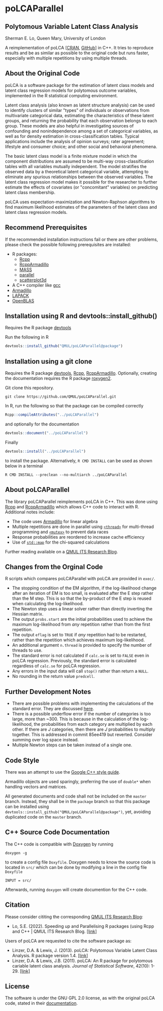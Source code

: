 # poLCAParallel

## Polytomous Variable Latent Class Analysis

Sherman E. Lo, Queen Mary, University of London

A reimplementation of poLCA
\[[CRAN](https://cran.r-project.org/web/packages/poLCA/index.html),
[GitHub](https://github.com/dlinzer/poLCA)\] in C++. It tries to reproduce
results and be as similar as possible to the original code but runs faster,
especially with multiple repetitions by using multiple threads.

## About the Original Code

poLCA is a software package for the estimation of latent class models and latent
class regression models for polytomous outcome variables, implemented in the R
statistical computing environment.

Latent class analysis (also known as latent structure analysis) can be used to
identify clusters of similar "types" of individuals or observations from
multivariate categorical data, estimating the characteristics of these latent
groups, and returning the probability that each observation belongs to each
group. These models are also helpful in investigating sources of confounding and
nonindependence among a set of categorical variables, as well as for density
estimation in cross-classification tables. Typical applications include the
analysis of opinion surveys; rater agreement; lifestyle and consumer choice; and
other social and behavioral phenomena.

The basic latent class model is a finite mixture model in which the component
distributions are assumed to be multi-way cross-classification tables with all
variables mutually independent. The model stratifies the observed data by a
theoretical latent categorical variable, attempting to eliminate any spurious
relationships between the observed variables. The latent class regression model
makes it possible for the researcher to further estimate the effects of
covariates (or "concomitant" variables) on predicting latent class membership.

poLCA uses expectation-maximization and Newton-Raphson algorithms to find
maximum likelihood estimates of the parameters of the latent class and latent
class regression models.

## Recommend Prerequisites

If the recommended installation instructions fail or there are other problems,
please check the possible following prerequisites are installed:

* R packages:
  * [Rcpp](https://cran.r-project.org/web/packages/Rcpp)
  * [RcppArmadillo](https://cran.r-project.org/web/packages/RcppArmadillo)
  * [MASS](https://cran.r-project.org/web/packages/MASS/index.html)
  * [parallel](https://www.rdocumentation.org/packages/parallel/)
  * [scatterplot3d](https://cran.r-project.org/web/packages/scatterplot3d/)
* A C++ compiler like [gcc](https://gcc.gnu.org/)
* [Armadillo](http://arma.sourceforge.net/)
* [LAPACK](http://www.netlib.org/lapack/)
* [OpenBLAS](https://www.openblas.net/)

## Installation using R and devtools::install_github()

Requires the R package
[devtools](https://www.r-project.org/nosvn/pandoc/devtools.html)

Run the following in R

```r
devtools::install_github("QMUL/poLCAParallel@package")
```

## Installation using a git clone

Requires the R package
[devtools](https://www.r-project.org/nosvn/pandoc/devtools.html),
[Rcpp](https://cran.r-project.org/web/packages/Rcpp),
[RcppArmadillo](https://cran.r-project.org/web/packages/RcppArmadillo).
Optionally, creating the documentation requires the R package
[roxygen2](https://cran.r-project.org/web/packages/roxygen2/index.html).

Git clone this repository.

```console
git clone https://github.com/QMUL/poLCAParallel.git
```

In R, run the following so that the package can be compiled correctly

```r
Rcpp::compileAttributes("../poLCAParallel")
```

and optionally for the documentation

```r
devtools::document("../poLCAParallel")
```

Finally

```r
devtools::install("../poLCAParallel")
```

to install the package. Alternatively, `R CMD INSTALL` can be used as shown
below in a terminal

```console
R CMD INSTALL --preclean --no-multiarch ../poLCAParallel
```

## About poLCAParallel

The library poLCAParallel reimplements poLCA in C++. This was done using
[Rcpp](https://cran.r-project.org/web/packages/Rcpp) and
[RcppArmadillo](https://cran.r-project.org/web/packages/RcppArmadillo) which
allows C++ code to interact with R. Additional notes include:

* The code uses [Armadillo](http://arma.sourceforge.net/) for linear algebra
* Multiple repetitions are done in parallel using
  [`<thread>`](https://www.cplusplus.com/reference/thread/) for multi-thread
  programming and [`<mutex>`](https://www.cplusplus.com/reference/mutex/) to
  prevent data races
* Response probabilities are reordered to increase cache efficiency
* Use of [`std::map`](https://en.cppreference.com/w/cpp/container/map) for the
  chi-squared calculations

Further reading available on a
[QMUL ITS Research Blog](https://blog.hpc.qmul.ac.uk/speeding_up_r_packages.html).

## Changes from the Orginal Code

R scripts which compares poLCAParallel with poLCA are provided in `exec/`.

* The stopping condition of the EM algorithm, if the log-likelihood change after
  an iteration of EM is too small, is evaluated after the E step rather than the
  M step. This is so that the by-product of the E step is reused when
  calculating the log-likelihood.
* The Newton step uses a linear solver rather than directly inverting the
  Hessian matrix.
* The output `probs.start` are the initial probabilities used to achieve the
  maximum log-likelihood from *any* repetition rather than from the first
  repetition.
* The output `eflag` is set to `TRUE` if *any* repetition had to be restarted,
  rather than the repetition which achieves maximum log-likelihood.
* An additional argument `n.thread` is provided to specify the number of threads
  to use.
* The standard error is not calculated if `calc.se` is set to `FALSE` even in
  poLCA regression. Previously, the standard error is calculated regardless of
  `calc.se` for poLCA regression.
* Any errors in the input data will call `stop()` rather than return a `NULL`.
* No rounding in the return value `predcell`.

## Further Development Notes

* There are possible problems with implementing the calculations of the standard
  error. They are discussed [here](inst/note_standard_error.tex).
* There is a possible underflow error if the number of categories is too large,
  more than ~300. This is because in the calculation of the log-likelihood, the
  probabilities from each category are multiplied by each other. If there are
  $J$ categories, then there are $J$ probabilities to multiply together. This
  is addressed in commit 85ee419 but reverted. Consider summing over log space
  instead.
* Multiple Newton steps can be taken instead of a single one.

## Code Style

There was an attempt to use the
[Google C++ style guide](https://google.github.io/styleguide/cppguide.html).

Armadillo objects are used sparingly, preferring the use of `double*` when
handling vectors and matrices.

All generated documents and code shall not be included on the `master` branch.
Instead, they shall be in the `package` branch so that this package can be
installed using `devtools::install_github("QMUL/poLCAParallel@package")`, yet,
avoiding duplicated code on the `master` branch.

## C++ Source Code Documentation

The C++ code is compatible with [Doxygen](https://doxygen.nl/) by running

```console
doxygen -g
```

to create a config file `Doxyfile`. Doxygen needs to know the source code is
located in `src/` which can be done by modifying a line in the config file
`Doxyfile`

```console
INPUT = src/
```

Afterwards, running `doxygen` will create documention for the C++ code.

## Citation

Please consider cititing the corresponding
[QMUL ITS Research Blog](https://blog.hpc.qmul.ac.uk/speeding_up_r_packages.html):

* Lo, S.E. (2022). Speeding up and Parallelising R packages (using Rcpp and C++
  | QMUL ITS Research Blog.
  [[link]](https://blog.hpc.qmul.ac.uk/speeding_up_r_packages.html)

Users of poLCA are requested to cite the software package as:

* Linzer, D.A. & Lewis, J. (2013). poLCA: Polytomous Variable Latent
  Class Analysis. R package version 1.4.
  [[link]](https://github.com/dlinzer/poLCA)
* Linzer, D.A. & Lewis, J.B. (2011). poLCA: An R package for polytomous
  cariable latent class analysis. *Journal of Statistical Software*,
  42(10): 1-29.
  [[link]](http://www.jstatsoft.org/v42/i10)

## License

The software is under the GNU GPL 2.0 license, as with the original poLCA code,
stated in their
[documentation](https://cran.r-project.org/web/packages/poLCA/index.html).
